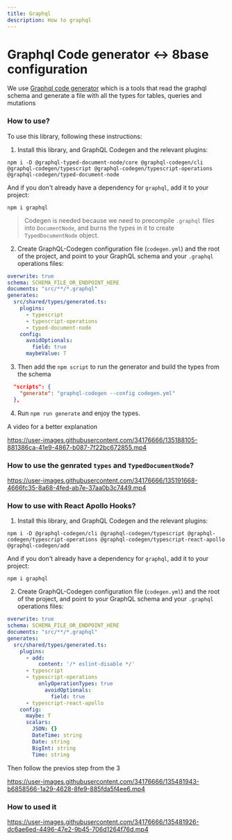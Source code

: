 ```yaml
---
title: Graphql
description: How to graphql
---
```


# Graphql Code generator <-> 8base configuration

We use [Graphql code generator](https://www.graphql-code-generator.com/docs/getting-started/index) 
which is a tools that read the graphql schema and generate a file with all the types
for tables, queries and mutations

### How to use?



To use this library, following these instructions:

1. Install this library, and GraphQL Codegen and the relevant plugins:

```
npm i -D @graphql-typed-document-node/core @graphql-codegen/cli @graphql-codegen/typescript @graphql-codegen/typescript-operations @graphql-codegen/typed-document-node
```

And if you don't already have a dependency for `graphql`, add it to your project:

```
npm i graphql
```

> Codegen is needed because we need to precompile `.graphql` files into `DocumentNode`, and burns the types in it to create `TypedDocumentNode` object.
2. Create GraphQL-Codegen configuration file (`codegen.yml`) and the root of the project, and point to your GraphQL schema and your `.graphql` operations files:

```yml
overwrite: true
schema: SCHEMA_FILE_OR_ENDPOINT_HERE
documents: "src/**/*.graphql"
generates:
  src/shared/types/generated.ts:
    plugins:
      - typescript
      - typescript-operations
      - typed-document-node
    config:
      avoidOptionals:
        field: true
      maybeValue: T
```
3. Then add the `npm script` to run the generator and build the types from the schema
```json
  "scripts": {
    "generate": "graphql-codegen --config codegen.yml"
  },
```
4. Run `npm run generate` and enjoy the types.

A video for a better explanation

https://user-images.githubusercontent.com/34176666/135188105-881386ca-41e9-4867-b087-7f22bc672855.mp4


### How to use the genrated `types` and `TypedDocumentNode`?


https://user-images.githubusercontent.com/34176666/135191668-4666fc35-8a68-4fed-ab7e-37aa0b3c7449.mp4

### How to use with React Apollo Hooks?
1. Install this library, and GraphQL Codegen and the relevant plugins:

```
npm i -D @graphql-codegen/cli @graphql-codegen/typescript @graphql-codegen/typescript-operations @graphql-codegen/typescript-react-apollo @graphql-codegen/add
```
And if you don't already have a dependency for `graphql`, add it to your project:

```
npm i graphql
```

2. Create GraphQL-Codegen configuration file (`codegen.yml`) and the root of the project, and point to your GraphQL schema and your `.graphql` operations files:

```yml
overwrite: true
schema: SCHEMA_FILE_OR_ENDPOINT_HERE
documents: "src/**/*.graphql"
generates:
  src/shared/types/generated.ts:
    plugins:
      - add:
          content: '/* eslint-disable */'
      - typescript
      - typescript-operations
          onlyOperationTypes: true
            avoidOptionals:
              field: true
      - typescript-react-apollo
    config:
      maybe: T
      scalars:
        JSON: {}
        DateTime: string
        Date: string
        BigInt: string
        Time: string
```
Then follow the previos step from the 3



https://user-images.githubusercontent.com/34176666/135481943-b6858566-1a29-4628-8fe9-885fda5f4ee6.mp4




### How to used it




https://user-images.githubusercontent.com/34176666/135481926-dc6ae6ed-4496-47e2-9b45-706d1264f76d.mp4


